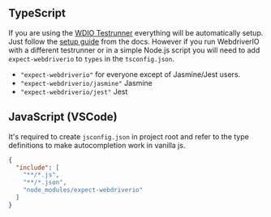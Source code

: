 ## TypeScript

If you are using the [WDIO Testrunner](https://webdriver.io/docs/clioptions) everything will be automatically setup. Just follow the [setup guide](https://webdriver.io/docs/typescript#framework-setup) from the docs. However if you run WebdriverIO with a different testrunner or in a simple Node.js script you will need to add `expect-webdriverio` to `types` in the `tsconfig.json`.

- `"expect-webdriverio"` for everyone except of Jasmine/Jest users.
- `"expect-webdriverio/jasmine"` Jasmine
- `"expect-webdriverio/jest"` Jest

## JavaScript (VSCode)

It's required to create `jsconfig.json` in project root and refer to the type definitions to make autocompletion work in vanilla js.

```json
{
  "include": [
    "**/*.js",
    "**/*.json",
    "node_modules/expect-webdriverio"
  ]
}
```
